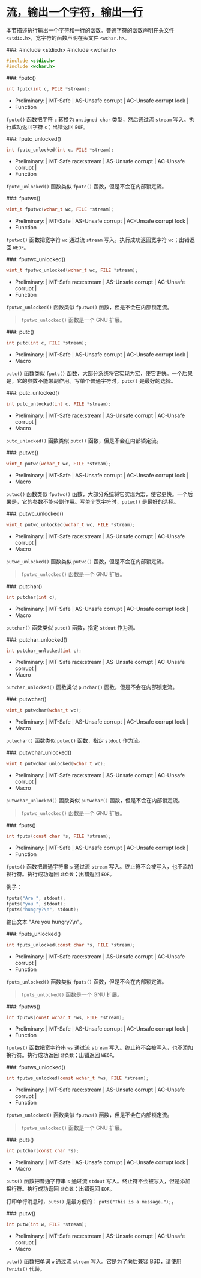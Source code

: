 # [流，输出一个字符，输出一行](https://www.gnu.org/software/libc/manual/html_node/Simple-Output.html#Simple-Output)

本节描述执行输出一个字符和一行的函数。普通字符的函数声明在头文件 `<stdio.h>`，宽字符的函数声明在头文件 `<wchar.h>`。

###: #include &lt;stdio.h&gt; #include &lt;wchar.h&gt;

```c
#include <stdio.h>
#include <wchar.h>
```

###: fputc()

```c
int fputc(int c, FILE *stream);
```

* Preliminary: | MT-Safe | AS-Unsafe corrupt | AC-Unsafe corrupt lock |
* Function

`fputc()` 函数把字符 `c` 转换为 `unsigned char` 类型，然后通过流 `stream` 写入。执行成功返回字符 `c`；出错返回 `EOF`。

###: fputc_unlocked()

```c
int fputc_unlocked(int c, FILE *stream);
```

* Preliminary: | MT-Safe race:stream | AS-Unsafe corrupt | AC-Unsafe corrupt |
* Function

`fputc_unlocked()` 函数类似 `fputc()` 函数，但是不会在内部锁定流。

###: fputwc()

```c
wint_t fputwc(wchar_t wc, FILE *stream);
```

* Preliminary: | MT-Safe | AS-Unsafe corrupt | AC-Unsafe corrupt lock |
* Function

`fputwc()` 函数把宽字符 `wc` 通过流 `stream` 写入。执行成功返回宽字符 `wc`；出错返回 `WEOF`。

###: fputwc_unlocked()

```c
wint_t fputwc_unlocked(wchar_t wc, FILE *stream);
```

* Preliminary: | MT-Safe race:stream | AS-Unsafe corrupt | AC-Unsafe corrupt |
* Function

`fputwc_unlocked()` 函数类似 `fputwc()` 函数，但是不会在内部锁定流。

> `fputwc_unlocked()` 函数是一个 GNU 扩展。

###: putc()

```c
int putc(int c, FILE *stream);
```

* Preliminary: | MT-Safe | AS-Unsafe corrupt | AC-Unsafe corrupt lock |
* Macro

`putc()` 函数类似 `fputc()` 函数，大部分系统将它实现为宏，使它更快。一个后果是，它的参数不能带副作用。写单个普通字符时，`putc()` 是最好的选择。

###: putc_unlocked()

```c
int putc_unlocked(int c, FILE *stream);
```

* Preliminary: | MT-Safe race:stream | AS-Unsafe corrupt | AC-Unsafe corrupt |
* Macro

`putc_unlocked()` 函数类似 `putc()` 函数，但是不会在内部锁定流。

###: putwc()

```c
wint_t putwc(wchar_t wc, FILE *stream);
```

* Preliminary: | MT-Safe | AS-Unsafe corrupt | AC-Unsafe corrupt lock |
* Macro

`putwc()` 函数类似 `fputwc()` 函数，大部分系统将它实现为宏，使它更快。一个后果是，它的参数不能带副作用。写单个宽字符时，`putwc()` 是最好的选择。

###: putwc_unlocked()

```c
wint_t putwc_unlocked(wchar_t wc, FILE *stream);
```

* Preliminary: | MT-Safe race:stream | AS-Unsafe corrupt | AC-Unsafe corrupt |
* Macro

`putwc_unlocked()` 函数类似 `putwc()` 函数，但是不会在内部锁定流。

> `fputwc_unlocked()` 函数是一个 GNU 扩展。

###: putchar()

```c
int putchar(int c);
```

* Preliminary: | MT-Safe | AS-Unsafe corrupt | AC-Unsafe corrupt lock |
* Macro

`putchar()` 函数类似 `putc()` 函数，指定 `stdout` 作为流。

###: putchar_unlocked()

```c
int putchar_unlocked(int c);
```

* Preliminary: | MT-Safe race:stream | AS-Unsafe corrupt | AC-Unsafe corrupt |
* Macro

`putchar_unlocked()` 函数类似 `putchar()` 函数，但是不会在内部锁定流。

###: putwchar()

```c
wint_t putwchar(wchar_t wc);
```

* Preliminary: | MT-Safe | AS-Unsafe corrupt | AC-Unsafe corrupt lock |
* Macro

`putwchar()` 函数类似 `putwc()` 函数，指定 `stdout` 作为流。

###: putwchar_unlocked()

```c
wint_t putwchar_unlocked(wchar_t wc);
```

* Preliminary: | MT-Safe race:stream | AS-Unsafe corrupt | AC-Unsafe corrupt |
* Macro

`putwchar_unlocked()` 函数类似 `putwchar()` 函数，但是不会在内部锁定流。

> `fputwc_unlocked()` 函数是一个 GNU 扩展。





###: fputs()

```c
int fputs(const char *s, FILE *stream);
```

* Preliminary: | MT-Safe | AS-Unsafe corrupt | AC-Unsafe corrupt lock |
* Function

`fputs()` 函数把普通字符串 `s` 通过流 `stream` 写入。终止符不会被写入，也不添加换行符。执行成功返回 `非负数`；出错返回 `EOF`。

例子：

```c
fputs("Are ", stdout);
fputs("you ", stdout);
fputs("hungry?\n", stdout);
```

输出文本 "Are you hungry?\n"。

###: fputs_unlocked()

```c
int fputs_unlocked(const char *s, FILE *stream);
```

* Preliminary: | MT-Safe race:stream | AS-Unsafe corrupt | AC-Unsafe corrupt |
* Function

`fputs_unlocked()` 函数类似 `fputs()` 函数，但是不会在内部锁定流。

> `fputs_unlocked()` 函数是一个 GNU 扩展。

###: fputws()

```c
int fputws(const wchar_t *ws, FILE *stream);
```

* Preliminary: | MT-Safe | AS-Unsafe corrupt | AC-Unsafe corrupt lock |
* Function

`fputws()` 函数把宽字符串 `ws` 通过流 `stream` 写入。终止符不会被写入，也不添加换行符。执行成功返回 `非负数`；出错返回 `WEOF`。

###: fputws_unlocked()

```c
int fputws_unlocked(const wchar_t *ws, FILE *stream);
```

* Preliminary: | MT-Safe race:stream | AS-Unsafe corrupt | AC-Unsafe corrupt |
* Function

`fputws_unlocked()` 函数类似 `fputws()` 函数，但是不会在内部锁定流。

> `fputws_unlocked()` 函数是一个 GNU 扩展。

###: puts()

```c
int putchar(const char *s);
```

* Preliminary: | MT-Safe | AS-Unsafe corrupt | AC-Unsafe corrupt lock |
* Macro

`puts()` 函数把普通字符串 `s` 通过流 `stdout` 写入。终止符不会被写入，但是添加换行符。执行成功返回 `非负数`；出错返回 `EOF`。

打印单行消息时，`puts()` 是最方便的： `puts("This is a message.");`。

###: putw()

```c
int putw(int w, FILE *stream);
```

* Preliminary: | MT-Safe race:stream | AS-Unsafe corrupt | AC-Unsafe corrupt |
* Macro

`putw()` 函数把单词 `w` 通过流 `stream` 写入。它是为了向后兼容 BSD，请使用 `fwrite()` 代替。

